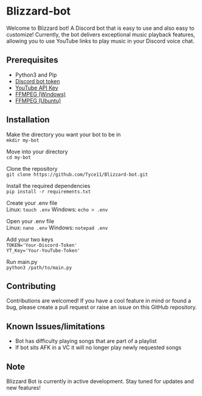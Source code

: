 # Blizzard-bot

Welcome to Blizzard bot! A Discord bot that is easy to use and also easy to customize! Currently, the bot delivers exceptional music playback features, allowing you to use YouTube links to play music in your Discord voice chat.

## Prerequisites

+ Python3 and Pip
+ [Discord bot token](https://discordgsm.com/guide/how-to-get-a-discord-bot-token)
+ [YouTube API Key](https://developers.google.com/youtube/registering_an_application)
+ [FFMPEG (Windows)](https://phoenixnap.com/kb/ffmpeg-windows)
+ [FFMPEG (Ubuntu)](https://phoenixnap.com/kb/install-ffmpeg-ubuntu)

## Installation

Make the directory you want your bot to be in <br>
`mkdir my-bot`

Move into your directory <br>
`cd my-bot`

Clone the repository <br>
`git clone https://github.com/Tyce11/Blizzard-bot.git`

Install the required dependencies <br>
`pip install -r requirements.txt`

Create your .env file <br>
Linux: `touch .env`
Windows: `echo > .env`

Open your .env file <br>
Linux: `nano .env` 
Windows: `notepad .env`

Add your two keys <br>
`TOKEN='Your-Discord-Token'` <br>
`YT_Key='Your-YouTube-Token'`

Run main.py <br>
`python3 /path/to/main.py`

## Contributing 

Contributions are welcomed! If you have a cool feature in mind or found a bug, please create a pull request or raise an issue on this GitHub repository. 

## Known Issues/limitations 

+ Bot has difficulty playing songs that are part of a playlist
+ If bot sits AFK in a VC it will no longer play newly requested songs
  
## Note

Blizzard Bot is currently in active development. Stay tuned for updates and new features! 
